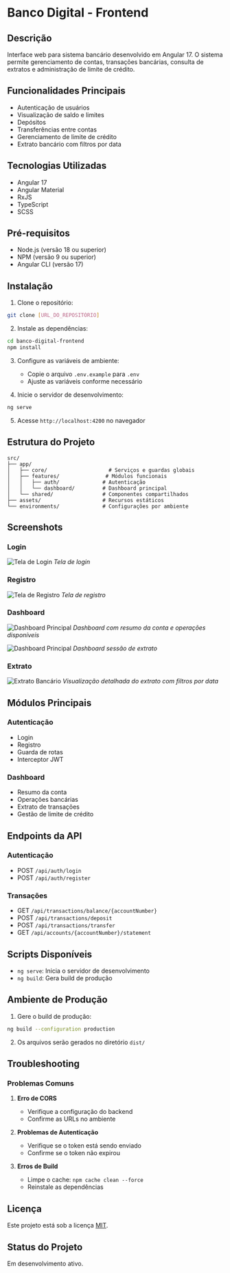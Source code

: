 # Banco Digital - Frontend

## Descrição
Interface web para sistema bancário desenvolvido em Angular 17. O sistema permite gerenciamento de contas, transações bancárias, consulta de extratos e administração de limite de crédito.

## Funcionalidades Principais
- Autenticação de usuários
- Visualização de saldo e limites
- Depósitos
- Transferências entre contas
- Gerenciamento de limite de crédito
- Extrato bancário com filtros por data

## Tecnologias Utilizadas
- Angular 17
- Angular Material
- RxJS
- TypeScript
- SCSS

## Pré-requisitos
- Node.js (versão 18 ou superior)
- NPM (versão 9 ou superior)
- Angular CLI (versão 17)

## Instalação
1. Clone o repositório:
```bash
git clone [URL_DO_REPOSITÓRIO]
```

2. Instale as dependências:
```bash
cd banco-digital-frontend
npm install
```

3. Configure as variáveis de ambiente:
   - Copie o arquivo `.env.example` para `.env`
   - Ajuste as variáveis conforme necessário

4. Inicie o servidor de desenvolvimento:
```bash
ng serve
```

5. Acesse `http://localhost:4200` no navegador

## Estrutura do Projeto
```
src/
├── app/
│   ├── core/                    # Serviços e guardas globais
│   ├── features/               # Módulos funcionais
│   │   ├── auth/              # Autenticação
│   │   └── dashboard/         # Dashboard principal
│   └── shared/                # Componentes compartilhados
├── assets/                    # Recursos estáticos
└── environments/              # Configurações por ambiente
```

## Screenshots

### Login
![Tela de Login](./src/assets/images/login.png)
*Tela de login*

### Registro
![Tela de Registro](./src/assets/images/registro.png)
*Tela de registro*

### Dashboard
![Dashboard Principal](./src/assets/images/dashboard.png)
*Dashboard com resumo da conta e operações disponíveis*

![Dashboard Principal](./src/assets/images/dashboard2.png)
*Dashboard sessão de extrato*

### Extrato
![Extrato Bancário](./src/assets/images/extrato.png)
*Visualização detalhada do extrato com filtros por data*

## Módulos Principais

### Autenticação
- Login
- Registro
- Guarda de rotas
- Interceptor JWT

### Dashboard
- Resumo da conta
- Operações bancárias
- Extrato de transações
- Gestão de limite de crédito

## Endpoints da API

### Autenticação
- POST `/api/auth/login`
- POST `/api/auth/register`

### Transações
- GET `/api/transactions/balance/{accountNumber}`
- POST `/api/transactions/deposit`
- POST `/api/transactions/transfer`
- GET `/api/accounts/{accountNumber}/statement`

## Scripts Disponíveis
- `ng serve`: Inicia o servidor de desenvolvimento
- `ng build`: Gera build de produção

## Ambiente de Produção
1. Gere o build de produção:
```bash
ng build --configuration production
```
2. Os arquivos serão gerados no diretório `dist/`

## Troubleshooting
### Problemas Comuns
1. **Erro de CORS**
   - Verifique a configuração do backend
   - Confirme as URLs no ambiente

2. **Problemas de Autenticação**
   - Verifique se o token está sendo enviado
   - Confirme se o token não expirou

3. **Erros de Build**
   - Limpe o cache: `npm cache clean --force`
   - Reinstale as dependências

## Licença
Este projeto está sob a licença [MIT](LICENSE).

## Status do Projeto
Em desenvolvimento ativo.
